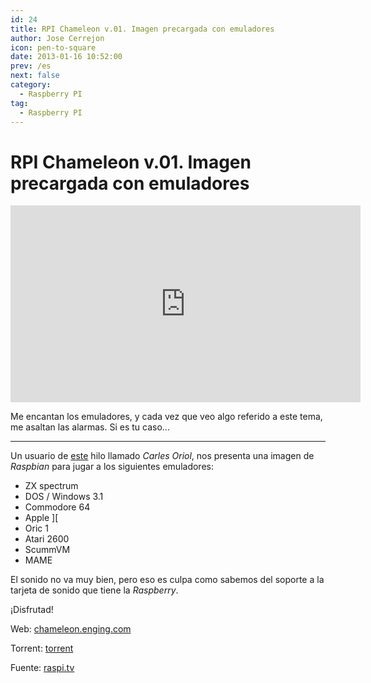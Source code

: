 ```yaml
---
id: 24
title: RPI Chameleon v.01. Imagen precargada con emuladores
author: Jose Cerrejon
icon: pen-to-square
date: 2013-01-16 10:52:00
prev: /es
next: false
category:
  - Raspberry PI
tag:
  - Raspberry PI
---
```


# RPI Chameleon v.01. Imagen precargada con emuladores

<iframe width="560" height="315" src="http://www.youtube.com/embed/V3owTKu2lJo?rel=0" frameborder="0" allowfullscreen></iframe>

Me encantan los emuladores, y cada vez que veo algo referido a este tema, me asaltan las alarmas. Si es tu caso... 
- - -
Un usuario de [este](http://www.raspberrypi.org/phpBB3/viewtopic.php?f=63&t=29809) hilo llamado *Carles Oriol*, nos presenta una imagen de *Raspbian* para jugar a los siguientes emuladores:

* ZX spectrum
* DOS / Windows 3.1
* Commodore 64
* Apple ][
* Oric 1
* Atari 2600
* ScummVM
* MAME

El sonido no va muy bien, pero eso es culpa como sabemos del soporte a la tarjeta de sonido que tiene la *Raspberry*.

¡Disfrutad!

Web: [chameleon.enging.com](http://chameleon.enging.com)

Torrent: [torrent](http://chameleon.enging.com/chameleon.img.bz2.torrent)

Fuente: [raspi.tv](http://raspi.tv/2013/emulators-galore-on-one-raspbian-image)